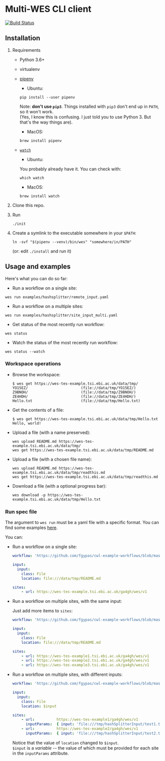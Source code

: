 # Multi-WES CLI client

[![Build Status](https://travis-ci.com/EMBL-EBI-TSI/WesCli.svg?token=u11Aix2T7c5M2Hxs5pyA&branch=master)](https://travis-ci.com/EMBL-EBI-TSI/WesCli)


## Installation

1. Requirements

    * Python 3.6+
    * virtualenv
    * [pipenv](http://pipenv.org/)
        * Ubuntu:
        ```
        pip install --user pipenv
        ```

        Note: **don't use `pip3`**. Things installed with `pip3` don't end up in `PATH`, so it won't work.  
        (Yes, I know this is confusing. I just told you to use Python 3. But that's the way things are).

        * MacOS:
        ```
		brew install pipenv
        ```

    * [`watch`](https://en.wikipedia.org/wiki/Watch_(Unix))

        * Ubuntu:

        You probably already have it. You can check with:
        ```
        which watch
        ```

        * MacOS:
        ```
        brew install watch
        ```

2. Clone this repo.

3. Run
    ```
    ./init
    ```

4. Create a symlink to the executable somewhere in your `$PATH`:
    ```
    ln -svf "$(pipenv --venv)/bin/wes" "somewhere/in/PATH"
    ```
    (or: edit `./install` and run it)


## Usage and examples

Here's what you can do so far:

* Run a workflow on a single site:
```
wes run examples/hashsplitter/remote_input.yaml
```

* Run a workflow on a multiple sites:
```
wes run examples/hashsplitter/site_input_multi.yaml
```

* Get status of the most recently run workflow:
```
wes status
```

* Watch the status of the most recently run workflow:
```
wes status --watch
```

### Workspace operations

* Browse the workspace:

    ```
    $ wes get https://wes-tes-example.tsi.ebi.ac.uk/data/tmp/
    YO15EZ/                        (file://data/tmp/YO15EZ/)
    Z9BNOH/                        (file://data/tmp/Z9BNOH/)
    ZE4HDH/                        (file://data/tmp/ZE4HDH/)
    Hello.txt                      (file://data/tmp/Hello.txt)
    ```

* Get the contents of a file:
    ```
    $ wes get https://wes-tes-example.tsi.ebi.ac.uk/data/tmp/Hello.txt
    Hello, world!
    ```
* Upload a file (with a name preserved):
    ```
    wes upload README.md https://wes-tes-example.tsi.ebi.ac.uk/data/tmp/
    wes get https://wes-tes-example.tsi.ebi.ac.uk/data/tmp/README.md
    ```
* Upload a file (with a chosen file name):
    ```
    wes upload README.md https://wes-tes-example.tsi.ebi.ac.uk/data/tmp/readthis.md
    wes get https://wes-tes-example.tsi.ebi.ac.uk/data/tmp/readthis.md
    ```
* Download a file (with a optional progress bar):
    ```
    wes download -p https://wes-tes-example.tsi.ebi.ac.uk/data/tmp/Hello.txt
    ```


### Run spec file

The argument to `wes run` must be a yaml file with a specific format. You can find some examples [here](examples/).

You can:

* Run a workflow on a single site:

    ```yaml
    workflow: 'https://github.com/fgypas/cwl-example-workflows/blob/master/hashsplitter-workflow.cwl'

    input:
      input:
        class: File
        location: file:///data/tmp/README.md

    sites:
        - url: https://wes-tes-example.tsi.ebi.ac.uk/ga4gh/wes/v1
    ```

* Run a workflow on multiple sites, with the same input:

    Just add more items to `sites`:

    ```yaml
    workflow: 'https://github.com/fgypas/cwl-example-workflows/blob/master/hashsplitter-workflow.cwl'

    input:
      input:
        class: File
        location: file:///data/tmp/README.md

    sites:
        - url: https://wes-tes-example1.tsi.ebi.ac.uk/ga4gh/wes/v1
        - url: https://wes-tes-example2.tsi.ebi.ac.uk/ga4gh/wes/v1
        - url: https://wes-tes-example3.tsi.ebi.ac.uk/ga4gh/wes/v1
    ```

* Run a workflow on multiple sites, with different inputs:

    ```yaml
    workflow: 'https://github.com/fgypas/cwl-example-workflows/blob/master/hashsplitter-workflow.cwl'

    input:
      input:
        class: File
        location: $input

    sites:
        - url:          https://wes-tes-example1/ga4gh/wes/v1
          inputParams:  { input: 'file:///tmp/hashSplitterInput/test1.txt' }
        - url:          https://wes-tes-example2/ga4gh/wes/v1
          inputParams:  { input: 'file:///tmp/hashSplitterInput/test2.txt' }
    ```

    Notice that the value of `location` changed to `$input`.  
    `$input` is a _variable_ -- the value of which must be provided for each site in the `inputParams` attribute.
